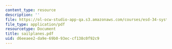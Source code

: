 ```yaml
---
content_type: resource
description: ''
file: https://ol-ocw-studio-app-qa.s3.amazonaws.com/courses/esd-34-system-architecture-january-iap-2007/d6eeaee2da9e69b093eccf138c0f92c9_sailplanes.pdf
file_type: application/pdf
resourcetype: Document
title: sailplanes.pdf
uid: d6eeaee2-da9e-69b0-93ec-cf138c0f92c9
---
```


